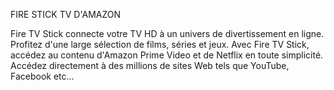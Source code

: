 FIRE STICK TV D'AMAZON

Fire TV Stick connecte votre TV HD à un univers de divertissement en ligne. Profitez d'une large sélection de films, séries et jeux. Avec Fire TV Stick, accédez au contenu d'Amazon Prime Video et de Netflix en toute simplicité. Accédez directement à des millions de sites Web tels que YouTube, Facebook etc...
